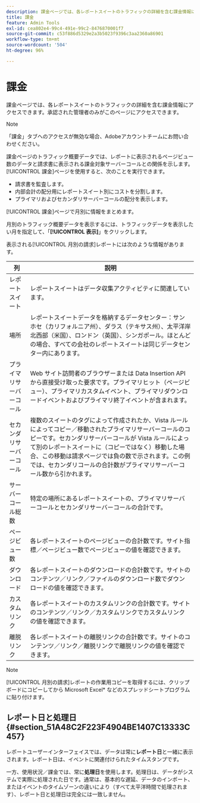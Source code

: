 ```yaml
---
description: 課金ページでは、各レポートスイートのトラフィックの詳細を含む課金情報にアクセスできます。承認された管理者のみがこのページにアクセスできます。
title: 課金
feature: Admin Tools
exl-id: cea802e4-99c4-491e-99c2-8476870001f7
source-git-commit: c53f886d5329e2a3b5023f9396c3aa2360a86901
workflow-type: tm+mt
source-wordcount: '504'
ht-degree: 96%

---
```


# 課金

課金ページでは、各レポートスイートのトラフィックの詳細を含む課金情報にアクセスできます。承認された管理者のみがこのページにアクセスできます。

>[!NOTE]
>
>「課金」タブへのアクセスが無効な場合、Adobeアカウントチームにお問い合わせください。

課金ページのトラフィック概要データでは、レポートに表示されるページビュー数のデータと請求書に表示される課金対象サーバーコールとの関係を示します。[!UICONTROL 課金]ページを使用すると、次のことを実行できます。

* 請求書を監査します。
* 内部会計の配分用にレポートスイート別にコストを分割します。
* プライマリおよびセカンダリサーバーコールの配分を表示します。

[!UICONTROL 課金]ページで月別に情報をまとめます。

月別のトラフィック概要データを表示するには、トラフィックデータを表示したい月を指定して、「**[!UICONTROL 表示]**」をクリックします。

表示される[!UICONTROL 月別の請求]レポートには次のような情報があります。

| 列 | 説明 |
|--- |--- |
| レポートスイート | レポートスイートはデータ収集アクティビティに関連しています。 |
| 場所 | レポートスイートデータを格納するデータセンター：サンホセ（カリフォルニア州）、ダラス（テキサス州）、太平洋岸北西部（米国）、ロンドン（英国）、シンガポール。ほとんどの場合、すべての会社のレポートスイートは同じデータセンター内にあります。 |
| プライマリサーバーコール | Web サイト訪問者のブラウザーまたは Data Insertion API から直接受け取った要求です。プライマリヒット（ページビュー）、プライマリカスタムイベント、プライマリダウンロードイベントおよびプライマリ終了イベントが含まれます。 |
| セカンダリサーバーコール | 複数のスイートのタグによって作成されたか、Vista ルールによってコピー／移動されたプライマリサーバーコールのコピーです。セカンダリサーバーコールが Vista ルールによって別のレポートスイートに（コピーではなく）移動した場合、この移動は請求ページでは負の数で示されます。この例では、セカンダリコールの合計数がプライマリサーバーコール数から引かれます。 |
| サーバーコール総数 | 特定の場所にあるレポートスイートの、プライマリサーバーコールとセカンダリサーバーコールの合計です。 |
| ページビュー数 | 各レポートスイートのページビューの合計数です。サイト指標／ページビュー数でページビューの値を確認できます。 |
| ダウンロード | 各レポートスイートのダウンロードの合計数です。サイトのコンテンツ／リンク／ファイルのダウンロード数でダウンロードの値を確認できます。 |
| カスタムリンク | 各レポートスイートのカスタムリンクの合計数です。サイトのコンテンツ／リンク／カスタムリンクでカスタムリンクの値を確認できます。 |
| 離脱リンク | 各レポートスイートの離脱リンクの合計数です。サイトのコンテンツ／リンク／離脱リンクで離脱リンクの値を確認できます。 |

>[!NOTE]
>
>[!UICONTROL 月別の請求]レポートの作業用コピーを取得するには、クリップボードにコピーしてから Microsoft Excel&#42; などのスプレッドシートプログラムに貼り付けます。

## レポート日と処理日 {#section_51A48C2F223F4904BE1407C13333C457}

レポートユーザーインターフェイスでは、データは常に&#x200B;**レポート日**&#x200B;と一緒に表示されます。レポート日は、イベントに関連付けられたタイムスタンプです。

一方、使用状況／課金では、常に&#x200B;**処理日**&#x200B;を使用します。処理日は、データがシステムで実際に処理された日です。通常は、基本的な遅延、データのインポート、またはイベントのタイムゾーンの違いにより（すべて太平洋時間で処理されます）、レポート日と処理日は完全には一致しません。
